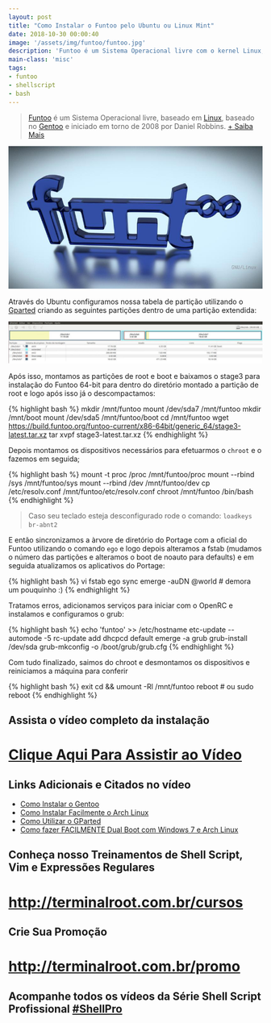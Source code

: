 ```yaml
---
layout: post
title: "Como Instalar o Funtoo pelo Ubuntu ou Linux Mint"
date: 2018-10-30 00:00:40
image: '/assets/img/funtoo/funtoo.jpg'
description: 'Funtoo é um Sistema Operacional livre com o kernel Linux, baseado no Gentoo.'
main-class: 'misc'
tags:
- funtoo
- shellscript
- bash
---
```


> [Funtoo](https://www.funtoo.org/) é um Sistema Operacional livre, baseado em [Linux](https://cse.google.com/cse?q=linux&cx=004473188612396442360:qs2ekmnkweq), baseado no [Gentoo](https://cse.google.com/cse?q=gentoo&cx=004473188612396442360:qs2ekmnkweq) e iniciado em torno de 2008 por Daniel Robbins. [+ Saiba Mais](https://pt.wikipedia.org/wiki/Funtoo)

![Como Instalar o Funtoo pelo Ubuntu ou Linux Mint](/assets/img/funtoo/funtoo.jpg "Como Instalar o Funtoo pelo Ubuntu ou Linux Mint")

Através do Ubuntu configuramos nossa tabela de partição utilizando o [Gparted](http://terminalroot.com.br/2017/09/como-utilizar-o-gparted.html) criando as seguintes partições dentro de uma partição extendida:

![Tabela Dual Boot Gparted](/assets/img/funtoo/tabela-dualboot-gparted.jpg "Tabela Dual Boot Gparted")

Após isso, montamos as partições de root e boot e baixamos o stage3 para instalação do Funtoo 64-bit para dentro do diretório montado a partição de root e logo após isso já o descompactamos:

{% highlight bash %}
mkdir /mnt/funtoo
mount /dev/sda7 /mnt/funtoo
mkdir /mnt/boot
mount /dev/sda5 /mnt/funtoo/boot
cd /mnt/funtoo
wget https://build.funtoo.org/funtoo-current/x86-64bit/generic_64/stage3-latest.tar.xz
tar xvpf stage3-latest.tar.xz
{% endhighlight %}

Depois montamos os dispositivos necessários para efetuarmos o `chroot` e o fazemos em seguida;

{% highlight bash %}
mount -t proc /proc /mnt/funtoo/proc
mount --rbind /sys /mnt/funtoo/sys
mount --rbind /dev /mnt/funtoo/dev
cp /etc/resolv.conf /mnt/funtoo/etc/resolv.conf
chroot /mnt/funtoo /bin/bash
{% endhighlight %}

> Caso seu teclado esteja desconfigurado rode o comando: `loadkeys br-abnt2`

E então sincronizamos a àrvore de diretório do Portage com a oficial do Funtoo utilizando o comando `ego` e logo depois alteramos a fstab (mudamos o número das partições e alteramos o boot de noauto para defaults) e em seguida atualizamos os aplicativos do Portage:

{% highlight bash %}
vi fstab
ego sync
emerge -auDN @world # demora um pouquinho :)
{% endhighlight %}

Tratamos erros, adicionamos serviços para iniciar com o OpenRC e instalamos e configuramos o grub:

{% highlight bash %}
echo 'funtoo' >> /etc/hostname
etc-update --automode -5
rc-update add dhcpcd default
emerge -a grub
grub-install /dev/sda
grub-mkconfig -o /boot/grub/grub.cfg
{% endhighlight %}

Com tudo finalizado, saimos do chroot e desmontamos os dispositivos e reiniciamos a máquina para conferir

{% highlight bash %}
exit
cd && umount -Rl /mnt/funtoo
reboot # ou sudo reboot
{% endhighlight %}

## Assista o vídeo completo da instalação
# [Clique Aqui Para Assistir ao Vídeo](https://youtu.be/DPcFPj8snwM)

## Links Adicionais e Citados no vídeo

+ [Como Instalar o Gentoo](http://terminalroot.com.br/2017/05/como-instalar-o-gentoo.html)
+ [Como Instalar Facilmente o Arch Linux](http://terminalroot.com.br/2018/07/como-instalar-facilmente-o-arch-linux.html)
+ [Como Utilizar o GParted](http://terminalroot.com.br/2017/09/como-utilizar-o-gparted.html)
+ [Como fazer FACILMENTE Dual Boot com Windows 7 e Arch Linux](http://terminalroot.com.br/2018/08/como-fazer-facilmente-dual-boot-com-windows-7-e-arch-linux.html)

## Conheça nosso Treinamentos de Shell Script, Vim e Expressões Regulares
# <http://terminalroot.com.br/cursos>

## Crie Sua Promoção
# <http://terminalroot.com.br/promo>

## Acompanhe todos os vídeos da **Série Shell Script Profissional** [#ShellPro](http://bit.ly/shell-pro-root)

<script async src="https://pagead2.googlesyndication.com/pagead/js/adsbygoogle.js"></script>

<!-- Informat -->
<ins class="adsbygoogle"
 style="display:block"
 data-ad-client="ca-pub-2838251107855362"
 data-ad-slot="2327980059"
 data-ad-format="auto"
 data-full-width-responsive="true"></ins>

<script>
(adsbygoogle = window.adsbygoogle || []).push({});
</script>

